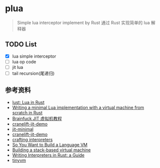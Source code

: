 # plua

> Simple lua interceptor implement by Rust
> 通过 Rust 实现简单的 lua 解释器

## TODO List

- [x] lua simple interceptor
- [ ] lua op code
- [ ] jit lua
- [ ] tail recursion(尾递归)

## 参考资料

- [lust: Lua in Rust](https://github.com/eatonphil/lust)
- [Writing a minimal Lua implementation with a virtual machine from scratch in Rust](https://notes.eatonphil.com/lua-in-rust.html)
- [Brainfuck JIT 虚拟机教程](https://github.com/Nugine/bfjit)
- [cranelift-jit-demo](https://github.com/bytecodealliance/cranelift-jit-demo)
- [jit-minimal](https://github.com/bytecodealliance/wasmtime/blob/main/cranelift/jit/examples/jit-minimal.rs)
- [cranelift-jit-demo](https://github.com/bytecodealliance/cranelift-jit-demo)
- [crafting interpreters](https://craftinginterpreters.com/contents.html)
- [So You Want to Build a Language VM](https://blog.subnetzero.io/post/building-language-vm-part-01/)
- [Building a stack-based virtual machine](https://dev.to/jimsy/building-a-stack-based-virtual-machine-5gkd)
- [Writing Interpreters in Rust: a Guide](https://rust-hosted-langs.github.io/book/introduction.html)
- [tinyvm](https://github.com/mkhan45/tinyvm)
